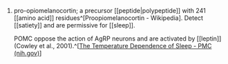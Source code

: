1. pro-opiomelanocortin; a precursor [[peptide|polypeptide]] with 241 [[amino acid]] residues^[Proopiomelanocortin - Wikipedia]. Detect [[satiety]] and are permissive for [[sleep]].
   
   POMC oppose the action of AgRP neurons and are activated by [[leptin]] (Cowley et al., 2001).^[[The Temperature Dependence of Sleep - PMC (nih.gov)](https://www.ncbi.nlm.nih.gov/pmc/articles/PMC6491889/)]